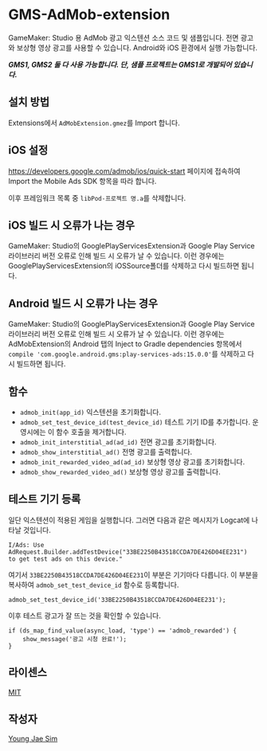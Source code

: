 # GMS-AdMob-extension
GameMaker: Studio 용 AdMob 광고 익스텐션 소스 코드 및 샘플입니다. 전면 광고와 보상형 영상 광고를 사용할 수 있습니다. Android와 iOS 환경에서 실행 가능합니다.

***GMS1, GMS2 둘 다 사용 가능합니다. 단, 샘플 프로젝트는 GMS1로 개발되어 있습니다.***

## 설치 방법
Extensions에서 `AdMobExtension.gmez`를 Import 합니다.

## iOS 설정
https://developers.google.com/admob/ios/quick-start 페이지에 접속하여 Import the Mobile Ads SDK 항목을 따라 합니다.

이후 프레임워크 목록 중 `libPod-프로젝트 명.a`를 삭제합니다.

## iOS 빌드 시 오류가 나는 경우
GameMaker: Studio의 GooglePlayServicesExtension과 Google Play Service 라이브러리 버전 오류로 인해 빌드 시 오류가 날 수 있습니다. 이런 경우에는 GooglePlayServicesExtension의 iOSSource폴더를 삭제하고 다시 빌드하면 됩니다.

## Android 빌드 시 오류가 나는 경우
GameMaker: Studio의 GooglePlayServicesExtension과 Google Play Service 라이브러리 버전 오류로 인해 빌드 시 오류가 날 수 있습니다. 이런 경우에는 AdMobExtension의 Android 탭의 Inject to Gradle dependencies 항목에서 `compile 'com.google.android.gms:play-services-ads:15.0.0'`를 삭제하고 다시 빌드하면 됩니다.

## 함수
* `admob_init(app_id)` 익스텐션을 초기화합니다.
* `admob_set_test_device_id(test_device_id)` 테스트 기기 ID를 추가합니다. 운영시에는 이 함수 호출을 제거합니다.
* `admob_init_interstitial_ad(ad_id)` 전면 광고를 초기화합니다.
* `admob_show_interstitial_ad()` 전명 광고를 출력합니다.
* `admob_init_rewarded_video_ad(ad_id)` 보상형 영상 광고를 초기화합니다.
* `admob_show_rewarded_video_ad()` 보상형 영상 광고를 출력합니다.

## 테스트 기기 등록
일단 익스텐션이 적용된 게임을 실행합니다. 그러면 다음과 같은 메시지가 Logcat에 나타날 것입니다.
```
I/Ads: Use AdRequest.Builder.addTestDevice("33BE2250B43518CCDA7DE426D04EE231")
to get test ads on this device."
```
여기서 `33BE2250B43518CCDA7DE426D04EE231`이 부분은 기기마다 다릅니다. 이 부분을 복사하여 `admob_set_test_device_id` 함수로 등록합니다.

```gml
admob_set_test_device_id('33BE2250B43518CCDA7DE426D04EE231');
```

이후 테스트 광고가 잘 뜨는 것을 확인할 수 있습니다.
```gml
if (ds_map_find_value(async_load, 'type') == 'admob_rewarded') {
    show_message('광고 시청 완료!');
}
```

## 라이센스
[MIT](LICENSE)

## 작성자
[Young Jae Sim](https://github.com/Hanul)
